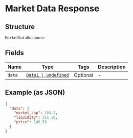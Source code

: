 
# Market Data Response

## Structure

`MarketDataResponse`

## Fields

| Name | Type | Tags | Description |
|  --- | --- | --- | --- |
| `data` | [`Data1 \| undefined`](../../doc/models/data-1.md) | Optional | - |

## Example (as JSON)

```json
{
  "data": {
    "market_cap": 184.2,
    "liquidity": 211.18,
    "price": 148.58
  }
}
```


